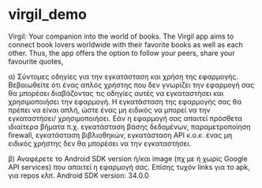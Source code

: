 # virgil_demo

Virgil: Your companion into the world of books.
The Virgil app aims to connect book lovers worldwide with their favorite books as well as each other. Thus, the app offers the option to follow your peers, share your favourite quotes, 

α) Σύντομες οδηγίες για την εγκατάσταση και χρήση της εφαρμογής. Βεβαιωθείτε ότι ένας απλός χρήστης που δεν γνωρίζει την εφαρμογή σας θα μπορέσει διαβάζοντας τις οδηγίες αυτές να εγκαταστήσει και χρησιμοποιήσει την εφαρμογή. Η εγκατάσταση της εφαρμογής σας θα πρέπει να είναι απλή, ώστε ένας μη ειδικός να μπορεί να την εγκαταστήσει/ χρησιμοποιήσει. Εάν η εφαρμογή σας απαιτεί πρόσθετα ιδιαίτερα βήματα π.χ. εγκατάσταση βάσης δεδομένων, παραμετροποίηση firewall, εγκατάσταση βιβλιοθηκών, εγκατάσταση API κ.ο.κ. ένας μη ειδικός χρήστης δεν θα μπορέσει να την εγκαταστήσει.

β) Αναφέρετε το Android SDK version ή/και image (πχ με ή χωρίς Google API services) που απαιτεί η εφαρμογή σας. Επίσης τυχόν links για το apk, για repos κλπ.
Android SDK version: 34.0.0
